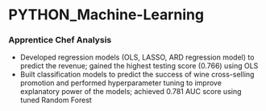 # PYTHON_Machine-Learning
### Apprentice Chef Analysis
-	Developed regression models (OLS, LASSO, ARD regression model) to predict the revenue; gained the highest testing score (0.766) using OLS
-	Built classification models to predict the success of wine cross-selling promotion and performed hyperparameter tuning to improve explanatory power of the models; achieved 0.781 AUC score using tuned Random Forest
